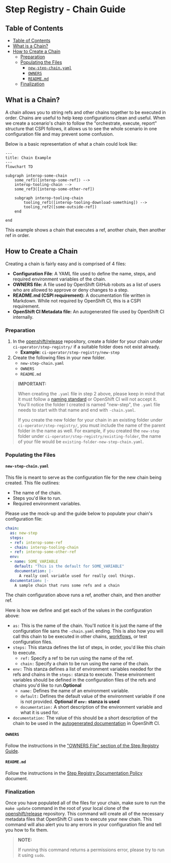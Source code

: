 # Step Registry - Chain Guide<!-- omit from toc -->

## Table of Contents<!--omit from toc-->
- [Table of Contents](#table-of-contents)
- [What is a Chain?](#what-is-a-chain)
- [How to Create a Chain](#how-to-create-a-chain)
  - [Preparation](#preparation)
  - [Populating the Files](#populating-the-files)
    - [`new-step-chain.yaml`](#new-step-chainyaml)
    - [`OWNERS`](#owners)
    - [`README.md`](#readmemd)
  - [Finalization](#finalization)

## What is a Chain?
A chain allows you to string refs and other chains together to be executed in order. Chains are useful to help keep configurations clean and useful. When we create a scenario's chain to follow the "orchestrate, execute, report" structure that CSPI follows, it allows us to see the whole scenario in one configuration file and may prevent some confusion. 

Below is a basic representation of what a chain could look like:

```mermaid
---
title: Chain Example
---
flowchart TD

subgraph interop-some-chain
    some_ref1([interop-some-ref]) -->
    interop-tooling-chain -->
    some_ref3([interop-some-other-ref])

    subgraph interop-tooling-chain
        tooling_ref1([interop-tooling-download-something]) -->
        tooling_ref2([some-outside-ref])
    end

end
```
This example shows a chain that executes a ref, another chain, then another ref in order.

## How to Create a Chain
Creating a chain is fairly easy and is comprised of 4 files:

- **Configuration File**: A YAML file used to define the name, steps, and required environment variables of the chain.
- **OWNERS file:** A file used by OpenShift GitHub robots as a list of users who are allowed to approve or deny changes to a step.
- **README.md (CSPI requirement):** A documentation file written in Markdown. While not required by OpenShift CI, this is a CSPI requirement.
- **OpenShift CI Metadata file:** An autogenerated file used by OpenShift CI internally.

### Preparation
1. In the [openshift/release](https://github.com/openshift/release) repository, create a folder for your chain under `ci-operator/step-registry/` if a suitable folder does not exist already.
   - **Example:** `ci-operator/step-registry/new-step` 
2. Create the following files in your new folder.
   - `new-step-chain.yaml`
   - `OWNERS`
   - `README.md`

> **IMPORTANT:**
>
> When creating the `.yaml` file in step 2 above, please keep in mind that it must follow a [naming standard](https://docs.ci.openshift.org/docs/architecture/step-registry/#registry-layout-and-naming-convention) or OpenShift CI will not accept it. You'll notice the folder I created is named "new-step", the `.yaml` file needs to start with that name and end with `-chain.yaml`.
>
> If you create the new folder for your chain in an existing folder under `ci-operator/step-registry/`, you must include the name of the parent folder in the name as well. For example, if you created the `new-step` folder under `ci-operator/step-registry/existing-folder`, the name of your file would be `existing-folder-new-step-chain.yaml`.

### Populating the Files

#### `new-step-chain.yaml`
This file is meant to serve as the configuration file for the new chain being created. This file outlines:
- The name of the chain.
- Steps you'd like to run.
- Required environment variables.

Please use the mock-up and the guide below to populate your chain's configuration file:

```yaml
chain:
  as: new-step
  steps:
  - ref: interop-some-ref
  - chain: interop-tooling-chain
  - ref: interop-some-other-ref
  env:
  - name: SOME_VARIABLE
    default: "This is the default for SOME_VARIABLE"
    documentation: |-
      A really cool variable used for really cool things.
  documentation: |-
    A sample chain that runs some refs and a chain
```
The chain configuration above runs a ref, another chain, and then another ref.

Here is how we define and get each of the values in the configuration above:

- `as:` This is the name of the chain. You'll notice it is just the name of the configuration file sans the `-chain.yaml` ending. This is also how you will call this chain to be executed in other chains, [workflows](Step_Registry_Workflow_Guide.md), or test configuration files.
- `steps:` This stanza defines the list of steps, in order, you'd like this chain to execute.
  - `ref:` Specify a ref to be run using the name of the ref.
  - `chain:` Specify a chain to be run using the name of the chain.
- `env:` This stanza defines a list of environment variables needed for the refs and chains in the `steps:` stanza to execute. These environment variables should be defined in the configuration files of the refs and chains you'd like to run.**Optional**
  - `name:` Defines the name of an environment variable.
  - `default:` Defines the default value of the environment variable if one is not provided. **Optional if `env:` stanza is used**
  - `documentation:` A short description of the environment variable and what it is used for.
- `documentation:` The value of this should be a short description of the chain to be used in the [autogenerated documentation](../../Policy/Documentation/Step_Registry_Documentation_Policy.md#automatically-generated-documentation) in OpenShift CI.

#### `OWNERS`
Follow the instructions in the ["OWNERS File" section of the Step Registry Guide](Step_Registry_Guide.md#owners-file).

#### `README.md`
Follow the instructions in the [Step Registry Documentation Policy](../../Policy/Documentation/Step_Registry_Documentation_Policy.md) document.

### Finalization
Once you have populated all of the files for your chain, make sure to run the `make update` command in the root of your local clone of the [openshift/release](https://github.com/openshift/release) repository. This command will create all of the necessary metadata files that OpenShift CI uses to execute your new chain. This command will also alert you to any errors in your configuration file and tell you how to fix them.

> **NOTE:**
>
> If running this command returns a permissions error, please try to run it using `sudo`.